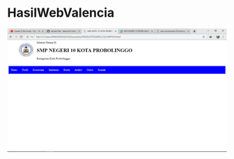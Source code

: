 # HasilWebValencia
![alt text](https://github.com/Valencia31/HasilWebValencia/blob/master/Screenshot%20(128).png?raw=true)
